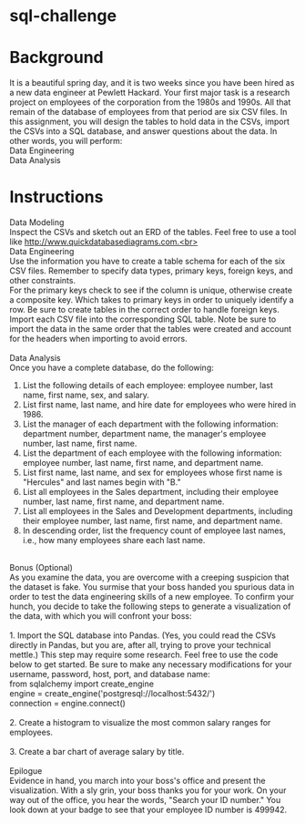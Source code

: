 # sql-challenge

# Background<br>
It is a beautiful spring day, and it is two weeks since you have been hired as a new data engineer at Pewlett Hackard. Your first major task is a research project on employees of the corporation from the 1980s and 1990s. All that remain of the database of employees from that period are six CSV files.
In this assignment, you will design the tables to hold data in the CSVs, import the CSVs into a SQL database, and answer questions about the data. In other words, you will perform:<br>
Data Engineering <br>
Data Analysis<br>

# Instructions<br>
Data Modeling<br>
Inspect the CSVs and sketch out an ERD of the tables. Feel free to use a tool like http://www.quickdatabasediagrams.com.<br>
<br>
Data Engineering<br>
Use the information you have to create a table schema for each of the six CSV files. Remember to specify data types, primary keys, foreign keys, and other constraints.<br>
For the primary keys check to see if the column is unique, otherwise create a composite key. Which takes to primary keys in order to uniquely identify a row.
Be sure to create tables in the correct order to handle foreign keys.<br>
Import each CSV file into the corresponding SQL table. Note be sure to import the data in the same order that the tables were created and account for the headers when importing to avoid errors.<br>
<br>
Data Analysis<br>
Once you have a complete database, do the following:<br>
1. List the following details of each employee: employee number, last name, first name, sex, and salary.<br>
2. List first name, last name, and hire date for employees who were hired in 1986.<br>
3. List the manager of each department with the following information: department number, department name, the manager's employee number, last name, first name.<br>
4. List the department of each employee with the following information: employee number, last name, first name, and department name.<br>
5. List first name, last name, and sex for employees whose first name is "Hercules" and last names begin with "B."<br>
6. List all employees in the Sales department, including their employee number, last name, first name, and department name.<br>
7. List all employees in the Sales and Development departments, including their employee number, last name, first name, and department name. <br>
8. In descending order, list the frequency count of employee last names, i.e., how many employees share each last name.<br>
<br>
Bonus (Optional)<br>
As you examine the data, you are overcome with a creeping suspicion that the dataset is fake. You surmise that your boss handed you spurious data in order to test the data engineering skills of a new employee. To confirm your hunch, you decide to take the following steps to generate a visualization of the data, with which you will confront your boss:<br>
<br>
1. Import the SQL database into Pandas. (Yes, you could read the CSVs directly in Pandas, but you are, after all, trying to prove your technical mettle.) This step may require some research. Feel free to use the code below to get started. Be sure to make any necessary modifications for your username, password, host, port, and database name:<br>
from sqlalchemy import create_engine<br>
engine = create_engine('postgresql://localhost:5432/<your_db_name>')<br>
connection = engine.connect()<br>
<br>
2. Create a histogram to visualize the most common salary ranges for employees.<br>
<br>
3. Create a bar chart of average salary by title.<br>
<br>
Epilogue<br>
Evidence in hand, you march into your boss's office and present the visualization. With a sly grin, your boss thanks you for your work. On your way out of the office, you hear the words, "Search your ID number." You look down at your badge to see that your employee ID number is 499942.<br>